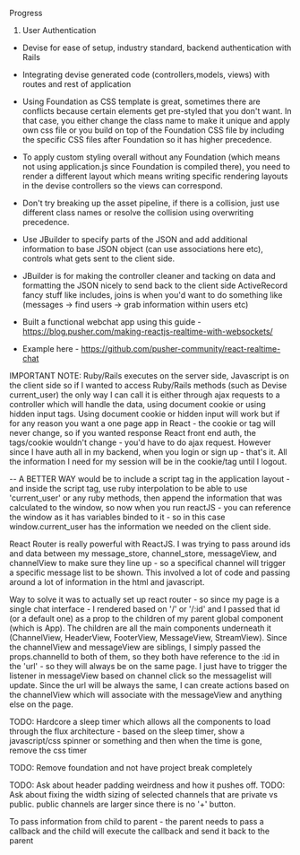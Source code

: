 Progress

1) User Authentication

* Devise for ease of setup, industry standard, backend authentication with Rails

* Integrating devise generated code (controllers,models, views) with routes and rest of application 

* Using Foundation as CSS template is great, sometimes there are conflicts because certain elements get pre-styled that you don't want. In that case, you either change the class name to make it unique and apply own css file or you build on top of the Foundation CSS file by including the specific CSS files after Foundation so it has higher precedence. 

* To apply custom styling overall without any Foundation (which means not using application.js since Foundation is compiled there), you need to render a different layout which means writing specific rendering layouts in the devise controllers so the views can correspond.

* Don't try breaking up the asset pipeline, if there is a collision, just use different class names or resolve the collision using overwriting precedence. 

* Use JBuilder to specify parts of the JSON and add additional information to base JSON object (can use associations here etc), controls what gets sent to the client side.

* JBuilder is for making the controller cleaner and tacking on data and formatting the JSON nicely to send back to the client side
ActiveRecord fancy stuff like includes, joins is when you'd want to do something like (messages -> find users -> grab information within users etc)

* Built a functional webchat app using this guide - https://blog.pusher.com/making-reactjs-realtime-with-websockets/ 
* Example here - https://github.com/pusher-community/react-realtime-chat

IMPORTANT NOTE: Ruby/Rails executes on the server side, Javascript is on the client side so
if I wanted to access Ruby/Rails methods (such as Devise current_user) the only way I can
call it is either through ajax requests to a controller which will handle the data, using document
cookie or using hidden input tags. Using document cookie or hidden input will work but if for any
reason you want a one page app in React - the cookie or tag will never change, so if you wanted
response React front end auth, the tags/cookie wouldn't change - you'd have to do ajax request.
However since I have auth all in my backend, when you login or sign up - that's it. All the 
information I need for my session will be in the cookie/tag until I logout. 

-- A BETTER WAY would be to include a script tag in the application layout - and inside the 
script tag, use ruby interpolation to be able to use 'current_user' or any ruby methods, then
append the information that was calculated to the window, so now when you run reactJS - you
can reference the window as it has variables binded to it - so in this case window.current_user has the information we needed on the client side.

React Router is really powerful with ReactJS. I was trying to pass around ids and data between my message_store, channel_store, messageView, and channelView to make sure they line up - so a specifical channel will trigger a specific message list to be shown. This involved a lot of code and passing around a lot of information in the html and javascript. 

Way to solve it was to actually set up react router - so since my page is a single chat interface - I rendered based on '/' or '/:id' and I passed that id (or a default one) as a prop to the children of my parent global component (which is App). The children are all the main components underneath it (ChannelView, HeaderView, FooterView, MessageView, StreamView). Since the channelView and messageView are siblings, I simply passed the props.channelId to both of them, so they both have reference to the :id in the 'url' - so they will always be on the same page. I just have to trigger the listener in messageView based on channel click so the messagelist will update. Since the url will be always the same, I can create actions based on the channelView which will associate with the messageView and anything else on the page.

TODO: Hardcore a sleep timer which allows all the components to load through the flux architecture -
based on the sleep timer, show a javascript/css spinner or something and then when the time is gone,
remove the css timer

TODO: Remove foundation and not have project break completely

TODO: Ask about header padding weirdness and how it pushes off.
TODO: Ask about fixing the width sizing of selected channels that are private vs public. public channels are larger since there is no '+' button.



To pass information from child to parent - the parent needs to pass a callback and the child will
execute the callback and send it back to the parent